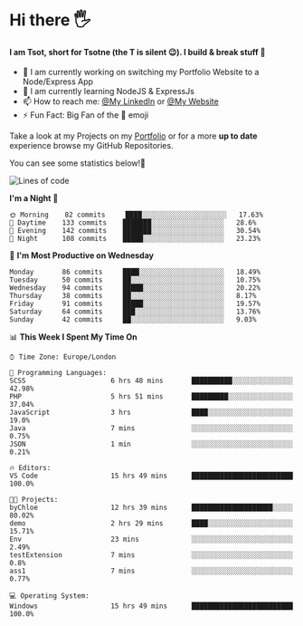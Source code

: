 # Hi there :raised_hand_with_fingers_splayed:
#### I am Tsot, short for Tsotne (the T is silent :wink:). I build & break stuff :space_invader:
- :telescope: I am currently working on switching my Portfolio Website to a Node/Express App
- :seedling: I am currently learning NodeJS & ExpressJs
- :mailbox: How to reach me: [@My LinkedIn](https://www.linkedin.com/in/tsotne-gvadzabia/) or [@My Website](https://tsotnegvadzabia.me/contact)
- :zap: Fun Fact: Big Fan of the :space_invader: emoji

Take a look at my Projects on my [Portfolio](https://tsotnegvadzabia.me/) or for a more **up to date** experience browse my GitHub Repositories.

You can see some statistics below!:space_invader:
<!--START_SECTION:waka-->
![Lines of code](https://img.shields.io/badge/From%20Hello%20World%20I%27ve%20Written-2.6%20million%20lines%20of%20code-blue)

**I'm a Night 🦉** 

```text
🌞 Morning    82 commits     ████░░░░░░░░░░░░░░░░░░░░░   17.63% 
🌆 Daytime    133 commits    ███████░░░░░░░░░░░░░░░░░░   28.6% 
🌃 Evening    142 commits    ███████░░░░░░░░░░░░░░░░░░   30.54% 
🌙 Night      108 commits    █████░░░░░░░░░░░░░░░░░░░░   23.23%

```
📅 **I'm Most Productive on Wednesday** 

```text
Monday       86 commits     ████░░░░░░░░░░░░░░░░░░░░░   18.49% 
Tuesday      50 commits     ██░░░░░░░░░░░░░░░░░░░░░░░   10.75% 
Wednesday    94 commits     █████░░░░░░░░░░░░░░░░░░░░   20.22% 
Thursday     38 commits     ██░░░░░░░░░░░░░░░░░░░░░░░   8.17% 
Friday       91 commits     █████░░░░░░░░░░░░░░░░░░░░   19.57% 
Saturday     64 commits     ███░░░░░░░░░░░░░░░░░░░░░░   13.76% 
Sunday       42 commits     ██░░░░░░░░░░░░░░░░░░░░░░░   9.03%

```


📊 **This Week I Spent My Time On** 

```text
⌚︎ Time Zone: Europe/London

💬 Programming Languages: 
SCSS                     6 hrs 48 mins       ██████████░░░░░░░░░░░░░░░   42.98% 
PHP                      5 hrs 51 mins       █████████░░░░░░░░░░░░░░░░   37.04% 
JavaScript               3 hrs               ████░░░░░░░░░░░░░░░░░░░░░   19.0% 
Java                     7 mins              ░░░░░░░░░░░░░░░░░░░░░░░░░   0.75% 
JSON                     1 min               ░░░░░░░░░░░░░░░░░░░░░░░░░   0.21%

🔥 Editors: 
VS Code                  15 hrs 49 mins      █████████████████████████   100.0%

🐱‍💻 Projects: 
byChloe                  12 hrs 39 mins      ████████████████████░░░░░   80.02% 
demo                     2 hrs 29 mins       ████░░░░░░░░░░░░░░░░░░░░░   15.71% 
Env                      23 mins             ░░░░░░░░░░░░░░░░░░░░░░░░░   2.49% 
testExtension            7 mins              ░░░░░░░░░░░░░░░░░░░░░░░░░   0.8% 
ass1                     7 mins              ░░░░░░░░░░░░░░░░░░░░░░░░░   0.77%

💻 Operating System: 
Windows                  15 hrs 49 mins      █████████████████████████   100.0%

```


<!--END_SECTION:waka-->
